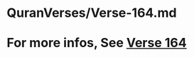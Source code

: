 # QuranVerses/Verse-164.md <br><br>For more infos, See [Verse 164](https://www.quranbookk.com/quran/search?q=164)